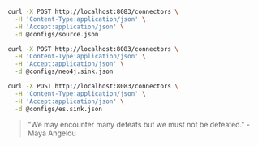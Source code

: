 ```sh
curl -X POST http://localhost:8083/connectors \
  -H 'Content-Type:application/json' \
  -H 'Accept:application/json' \
  -d @configs/source.json
```

```sh
curl -X POST http://localhost:8083/connectors \
  -H 'Content-Type:application/json' \
  -H 'Accept:application/json' \
  -d @configs/neo4j.sink.json
```

```sh
curl -X POST http://localhost:8083/connectors \
  -H 'Content-Type:application/json' \
  -H 'Accept:application/json' \
  -d @configs/es.sink.json
```

<!-- INSPIRATIONAL_QUOTE_START -->
> "We may encounter many defeats but we must not be defeated." - Maya Angelou
<!-- INSPIRATIONAL_QUOTE_END -->
